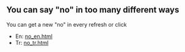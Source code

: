 ## You can say "no" in too many different ways

You can get a new "no" in every refresh or click

- En: [no_en.html](https://goo.gl/zhMB7T)
- Tr: [no_tr.html](https://goo.gl/hmN4TW)
